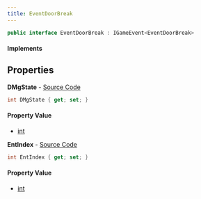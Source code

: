 ```yaml
---
title: EventDoorBreak
---
```


```csharp
public interface EventDoorBreak : IGameEvent<EventDoorBreak>
```

#### Implements

## Properties

**DMgState** - [Source Code](https://github.com/swiftly-solution/swiftlys2/blob/main/managed/src/SwiftlyS2.Generated/GameEvents/Interfaces/EventDoorBreak.cs#L26)

```csharp
int DMgState { get; set; }
```

#### Property Value

- [int](https://learn.microsoft.com/dotnet/api/system.int32)

**EntIndex** - [Source Code](https://github.com/swiftly-solution/swiftlys2/blob/main/managed/src/SwiftlyS2.Generated/GameEvents/Interfaces/EventDoorBreak.cs#L21)

```csharp
int EntIndex { get; set; }
```

#### Property Value

- [int](https://learn.microsoft.com/dotnet/api/system.int32)

